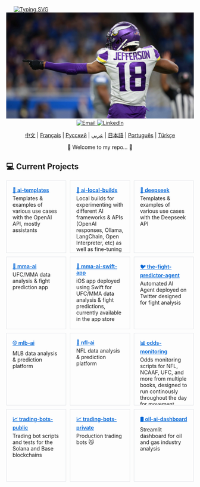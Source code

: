 <div align="left" style="margin-left: 20px;">
    <a href="https://github.com/bestisblessed">
        <!-- <img src="https://readme-typing-svg.demolab.com?font=Georgia&size=20&duration=2500&pause=200&color=800080&background=FFFFFF00&multiline=true&width=500&height=80&lines=Tyler+Durette;I+like+AI+Stuff+and+Sports.." alt="Typing SVG" /> -->
        <img src="https://readme-typing-svg.demolab.com?font=Georgia&size=20&duration=2500&pause=200&color=800080&background=FFFFFF00&multiline=true&width=500&height=80&lines=Tyler+Durette;AI%2C+Algorithms%2C+Automation%2C+Sports.." alt="Typing SVG" />
        <!-- AI, Algos, Automation, Sports... -->
    </a>
</div>

<div align="center">
    <img src="images/justin-jefferson-2.jpg" alt="Justin Jefferson" width="700"/>
    <br>
    <a href="mailto:tyler.durette@gmail.com">
        <img src="https://img.shields.io/badge/-Email-red?style=flat-square&logo=gmail&logoColor=white" alt="Email" />
    </a>
    <a href="https://www.linkedin.com/in/tyler-durette-43b54317a/">
        <img src="https://img.shields.io/badge/-LinkedIn-blue?style=flat-square&logo=linkedin" alt="LinkedIn" />
    </a>
</div>


<p align="center">
    <a href="https://github.com/bestisblessed/bestisblessed/blob/main/README_CN.md">中文</a> |
    <a href="https://github.com/bestisblessed/bestisblessed/blob/main/README_FR.md">Français</a> |
    <a href="https://github.com/bestisblessed/bestisblessed/blob/main/README_RU.md">Русский</a> |
    <a href="https://github.com/bestisblessed/bestisblessed/blob/main/README_AR.md">عربي</a> |
    <a href="https://github.com/bestisblessed/bestisblessed/blob/main/README_JP.md">日本語</a> |
    <a href="https://github.com/bestisblessed/bestisblessed/blob/main/README_PTBR.md">Português</a> |
    <a href="https://github.com/bestisblessed/bestisblessed/blob/main/README_TR.md">Türkçe</a>
</p>
<p align="center">🚀 Welcome to my repo... 🚀</p>


<h2 align="left">💻 Current Projects</h2>

<div style="display: grid; grid-template-columns: repeat(3, 1fr); gap: 10px; margin-bottom: 20px;">
  <!-- Row 1 -->
  <div style="border: 1px solid #e1e4e8; padding: 16px; height: 160px; overflow: hidden;">
    <a href="https://github.com/bestisblessed/ai-templates" style="font-weight: 600; color: #0366d6;">
      🤖 ai-templates
    </a>
    <p style="margin-top: 5px; margin-bottom: 0;">
      Templates & examples of various use cases with the OpenAI API, mostly assistants
    </p>
  </div>

  <div style="border: 1px solid #e1e4e8; padding: 16px; height: 160px; overflow: hidden;">
    <a href="https://github.com/bestisblessed/ai-local-builds" style="font-weight: 600; color: #0366d6;">
      🤖 ai-local-builds
    </a>
    <p style="margin-top: 5px; margin-bottom: 0;">
      Local builds for experimenting with different AI frameworks & APIs (OpenAI responses, Ollama, LangChain, Open Interpreter, etc) as well as fine-tuning and embedding examples
    </p>
  </div>

  <div style="border: 1px solid #e1e4e8; padding: 16px; height: 160px; overflow: hidden;">
    <a href="https://github.com/bestisblessed/deepseek" style="font-weight: 600; color: #0366d6;">
      🤖 deepseek
    </a>
    <p style="margin-top: 5px; margin-bottom: 0;">
      Templates & examples of various use cases with the Deepseek API
    </p>
  </div>

  <!-- Row 2 -->
  <div style="border: 1px solid #e1e4e8; padding: 16px; height: 160px; overflow: hidden;">
    <a href="https://github.com/bestisblessed/mma-ai" style="font-weight: 600; color: #0366d6;">
      🥊 mma-ai
    </a>
    <p style="margin-top: 5px; margin-bottom: 0;">
      UFC/MMA data analysis & fight prediction app
    </p>
  </div>

  <div style="border: 1px solid #e1e4e8; padding: 16px; height: 160px; overflow: hidden;">
    <a href="https://github.com/bestisblessed/mma-ai-swift-app" style="font-weight: 600; color: #0366d6;">
      📱 mma-ai-swift-app
    </a>
    <p style="margin-top: 5px; margin-bottom: 0;">
      iOS app deployed using Swift for UFC/MMA data analysis & fight predictions, currently available in the app store
    </p>
  </div>

  <div style="border: 1px solid #e1e4e8; padding: 16px; height: 160px; overflow: hidden;">
    <a href="https://github.com/bestisblessed/the-fight-predictor-agent" style="font-weight: 600; color: #0366d6;">
      🐦 the-fight-predictor-agent
    </a>
    <p style="margin-top: 5px; margin-bottom: 0;">
      Automated AI Agent deployed on Twitter designed for fight analysis
    </p>
  </div>

  <!-- Row 3 -->
  <div style="border: 1px solid #e1e4e8; padding: 16px; height: 160px; overflow: hidden;">
    <a href="https://github.com/bestisblessed/mlb-ai" style="font-weight: 600; color: #0366d6;">
      ⚾ mlb-ai
    </a>
    <p style="margin-top: 5px; margin-bottom: 0;">
      MLB data analysis & prediction platform
    </p>
  </div>

  <div style="border: 1px solid #e1e4e8; padding: 16px; height: 160px; overflow: hidden;">
    <a href="https://github.com/bestisblessed/nfl-ai" style="font-weight: 600; color: #0366d6;">
      🏈 nfl-ai
    </a>
    <p style="margin-top: 5px; margin-bottom: 0;">
      NFL data analysis & prediction platform
    </p>
  </div>

  <div style="border: 1px solid #e1e4e8; padding: 16px; height: 160px; overflow: hidden;">
    <a href="https://github.com/bestisblessed/odds-monitoring" style="font-weight: 600; color: #0366d6;">
      📊 odds-monitoring
    </a>
    <p style="margin-top: 5px; margin-bottom: 0;">
      Odds monitoring scripts for NFL, NCAAF, UFC, and more from multiple books, designed to run continously throughout the day for movement analysis and notifications
    </p>
  </div>

  <!-- Row 4 -->
  <div style="border: 1px solid #e1e4e8; padding: 16px; height: 160px; overflow: hidden;">
    <a href="https://github.com/bestisblessed/trading-bots-public" style="font-weight: 600; color: #0366d6;">
      📈 trading-bots-public
    </a>
    <p style="margin-top: 5px; margin-bottom: 0;">
      Trading bot scripts and tests for the Solana and Base blockchains
    </p>
  </div>

  <div style="border: 1px solid #e1e4e8; padding: 16px; height: 160px; overflow: hidden;">
    <a href="https://github.com/bestisblessed/trading-bots-private" style="font-weight: 600; color: #0366d6;">
      📈 trading-bots-private
    </a>
    <p style="margin-top: 5px; margin-bottom: 0;">
      Production trading bots 😼
    </p>
  </div>

  <div style="border: 1px solid #e1e4e8; padding: 16px; height: 160px; overflow: hidden;">
    <a href="https://github.com/bestisblessed/oil-ai-dashboard" style="font-weight: 600; color: #0366d6;">
      🛢️ oil-ai-dashboard
    </a>
    <p style="margin-top: 5px; margin-bottom: 0;">
      Streamlit dashboard for oil and gas industry analysis
    </p>
  </div>
</div>
</div>
